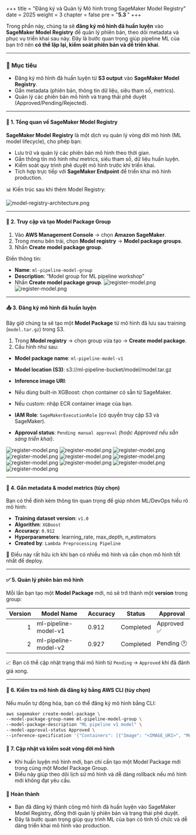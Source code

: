 +++
title = "Đăng ký và Quản lý Mô hình trong SageMaker Model Registry"
date = 2025
weight = 3
chapter = false
pre = "<b>5.3 </b>"
+++

Trong phần này, chúng ta sẽ **đăng ký mô hình đã huấn luyện** vào **SageMaker Model Registry** để quản lý phiên bản, theo dõi metadata và phục vụ triển khai sau này. Đây là bước quan trọng giúp pipeline ML của bạn trở nên **có thể lặp lại, kiểm soát phiên bản và dễ triển khai**.

---

### 🎯 Mục tiêu

- Đăng ký mô hình đã huấn luyện từ **S3 output** vào **SageMaker Model Registry**.  
- Gắn metadata (phiên bản, thông tin dữ liệu, siêu tham số, metrics).  
- Quản lý các phiên bản mô hình và trạng thái phê duyệt (Approved/Pending/Rejected).  

---

#### 🧠 1. Tổng quan về SageMaker Model Registry

**SageMaker Model Registry** là một dịch vụ quản lý vòng đời mô hình (ML model lifecycle), cho phép bạn:

- Lưu trữ và quản lý các phiên bản mô hình theo thời gian.  
- Gắn thông tin mô hình như metrics, siêu tham số, dữ liệu huấn luyện.  
- Kiểm soát quy trình phê duyệt mô hình trước khi triển khai.  
- Tích hợp trực tiếp với **SageMaker Endpoint** để triển khai mô hình production.

📊 Kiến trúc sau khi thêm Model Registry:

![model-registry-architecture.png](/images/5.3.png)

---

#### 📁 2. Truy cập và tạo Model Package Group

1. Vào **AWS Management Console** → chọn **Amazon SageMaker**.  
2. Trong menu bên trái, chọn **Model registry** → **Model package groups**.  
3. Nhấn **Create model package group**.

Điền thông tin:

- **Name**: `ml-pipeline-model-group`  
- **Description**: “Model group for ML pipeline workshop”  
- Nhấn **Create model package group**.
![register-model.png](/images/5-Configure-API-Gateway/5.3-register-and-manage-model/5.3.1.png)
![register-model.png](/images/5-Configure-API-Gateway/5.3-register-and-manage-model/5.3.2.png)

---

#### 📤 3. Đăng ký mô hình đã huấn luyện

Bây giờ chúng ta sẽ tạo một **Model Package** từ mô hình đã lưu sau training (`model.tar.gz`) trong S3.

1. Trong **Model registry** → chọn group vừa tạo → **Create model package**.
2. Cấu hình như sau:

- **Model package name**: `ml-pipeline-model-v1`  
- **Model location (S3)**:  s3://ml-pipeline-bucket/model/model.tar.gz

- **Inference image URI**:  
- Nếu dùng built-in XGBoost: chọn container có sẵn từ SageMaker.  
- Nếu custom: nhập ECR container image của bạn.

- **IAM Role**: `SageMakerExecutionRole` (có quyền truy cập S3 và SageMaker).  
- **Approval status**: `Pending manual approval` *(hoặc Approved nếu sẵn sàng triển khai)*.

![register-model.png](/images/5-Configure-API-Gateway/5.3-register-and-manage-model/5.3.4.png)
![register-model.png](/images/5-Configure-API-Gateway/5.3-register-and-manage-model/5.3.5.png)
![register-model.png](/images/5-Configure-API-Gateway/5.3-register-and-manage-model/5.3.6.png)
![register-model.png](/images/5-Configure-API-Gateway/5.3-register-and-manage-model/5.3.7.png)
![register-model.png](/images/5-Configure-API-Gateway/5.3-register-and-manage-model/5.3.8.png)
![register-model.png](/images/5-Configure-API-Gateway/5.3-register-and-manage-model/5.3.9.png)
![register-model.png](/images/5-Configure-API-Gateway/5.3-register-and-manage-model/5.3.10.png)
![register-model.png](/images/5-Configure-API-Gateway/5.3-register-and-manage-model/5.3.11.png)
![register-model.png](/images/5-Configure-API-Gateway/5.3-register-and-manage-model/5.3.12.png)
![register-model.png](/images/5-Configure-API-Gateway/5.3-register-and-manage-model/5.3.13.png)


---

#### 🧪 4. Gắn metadata & model metrics (tùy chọn)

Bạn có thể đính kèm thông tin quan trọng để giúp nhóm ML/DevOps hiểu rõ mô hình:

- **Training dataset version**: `v1.0`  
- **Algorithm**: `XGBoost`  
- **Accuracy**: `0.912`  
- **Hyperparameters**: learning_rate, max_depth, n_estimators  
- **Created by**: `Lambda Preprocessing Pipeline`

📌 Điều này rất hữu ích khi bạn có nhiều mô hình và cần chọn mô hình tốt nhất để deploy.

---

#### ✅ 5. Quản lý phiên bản mô hình

Mỗi lần bạn tạo một **Model Package** mới, nó sẽ trở thành một **version** trong group:

| Version | Model Name              | Accuracy | Status      | Approval         |
|--------:|-------------------------|----------|-------------|------------------|
| 1       | ml-pipeline-model-v1    | 0.912    | Completed   | Approved ✅       |
| 2       | ml-pipeline-model-v2    | 0.927    | Completed   | Pending 🕐       |

📈 Bạn có thể cập nhật trạng thái mô hình từ `Pending` → `Approved` khi đã đánh giá xong.

---

#### 🔎 6. Kiểm tra mô hình đã đăng ký bằng AWS CLI (tùy chọn)

Nếu muốn tự động hóa, bạn có thể đăng ký mô hình bằng CLI:

```bash
aws sagemaker create-model-package \
--model-package-group-name ml-pipeline-model-group \
--model-package-description "ML pipeline v1 model" \
--model-approval-status Approved \
--inference-specification '{"Containers": [{"Image": "<IMAGE_URI>", "ModelDataUrl": "s3://ml-pipeline-bucket/model/model.tar.gz"}], "SupportedContentTypes": ["text/csv"], "SupportedResponseMIMETypes": ["text/csv"]}'
```
#### 🧹 7. Cập nhật và kiểm soát vòng đời mô hình

- Khi huấn luyện mô hình mới, bạn chỉ cần tạo một Model Package mới trong cùng một Model Package Group.
- Điều này giúp theo dõi lịch sử mô hình và dễ dàng rollback nếu mô hình mới không đạt yêu cầu.

#### 🎯 Hoàn thành

- Bạn đã đăng ký thành công mô hình đã huấn luyện vào SageMaker Model Registry, đồng thời quản lý phiên bản và trạng thái phê duyệt.
- Đây là bước quan trọng giúp quy trình ML của bạn có tính tổ chức và dễ dàng triển khai mô hình vào production.